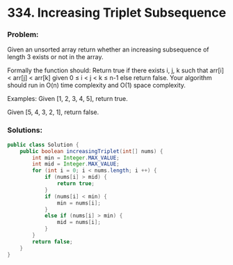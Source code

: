 # 334. Increasing Triplet Subsequence

### Problem:

Given an unsorted array return whether an increasing subsequence of length 3 exists or not in the array.

Formally the function should:
Return true if there exists i, j, k 
such that arr[i] < arr[j] < arr[k] given 0 ≤ i < j < k ≤ n-1 else return false.
Your algorithm should run in O(n) time complexity and O(1) space complexity.

Examples:
Given [1, 2, 3, 4, 5],
return true.

Given [5, 4, 3, 2, 1],
return false.

### Solutions:

```java
public class Solution {
    public boolean increasingTriplet(int[] nums) {
        int min = Integer.MAX_VALUE;
        int mid = Integer.MAX_VALUE;
        for (int i = 0; i < nums.length; i ++) {
            if (nums[i] > mid) {
                return true;
            }
            if (nums[i] < min) {
                min = nums[i];
            }
            else if (nums[i] > min) {
                mid = nums[i];
            }
        }
        return false;
    }
}
```